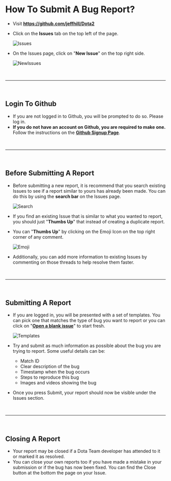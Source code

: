 # **How To Submit A Bug Report?**

- Visit **https://github.com/jeffhill/Dota2**

- Click on the **Issues** tab on the top left of the page.

  ![Issues](issues.png)

- On the Issues page, click on "**New Issue**" on the top right side.

  ![NewIssues](newissue.png)

<br>

---

<br>

## **Login To Github**

- If you are not logged in to Github, you will be prompted to do so. Please log in.
- **If you do not have an account on Github, you are required to make one.** Follow the instructions on the [**Github Signup Page**](https://github.com/signup).

<br>

---

<br>

## **Before Submitting A Report**

- Before submitting a new report, it is recommend that you search existing Issues to see if a report similar to yours has already been made. You can do this by using the **search bar** on the Issues page.

  ![Search](search.png)

- If you find an existing Issue that is similar to what you wanted to report, you should just "**Thumbs Up**" that instead of creating a duplicate report.

- You can "**Thumbs Up**" by clicking on the Emoji Icon on the top right corner of any comment.

  ![Emoji](emoji.png)

- Additionally, you can add more information to existing Issues by commenting on those threads to help resolve them faster.

<br>

---

<br>

## **Submitting A Report**

- If you are logged in, you will be presented with a set of templates. You can pick one that matches the type of bug you want to report or you can click on "[**Open a blank issue**](https://github.com/jeffhill/Dota2/issues/new)" to start fresh.

  ![Templates](templates.png)

- Try and submit as much information as possible about the bug you are trying to report. Some useful details can be:

  - Match ID
  - Clear description of the bug
  - Timestamp when the bug occurs
  - Steps to reproduce this bug
  - Images and videos showing the bug

- Once you press Submit, your report should now be visible under the Issues section.

<br>

---

<br>

## **Closing A Report**

- Your report may be closed if a Dota Team developer has attended to it or marked it as resolved.
- You can close your own reports too if you have made a mistake in your submission or if the bug has now been fixed. You can find the Close button at the bottom the page on your Issue.
